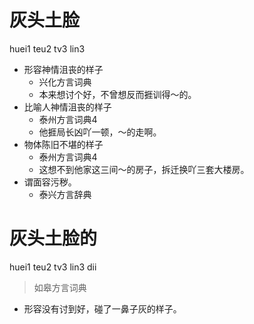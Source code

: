 # 灰头土脸
huei1 teu2 tv3 lin3
+ 形容神情沮丧的样子
  * 兴化方言词典
  - 本来想讨个好，不曾想反而捱训得～的。
+ 比喻人神情沮丧的样子
  * 泰州方言词典4
  - 他捱局长凶吖一顿，～的走啊。
+ 物体陈旧不堪的样子
  * 泰州方言词典4
  - 这想不到他家这三间～的房子，拆迁换吖三套大楼房。
+ 谓面容污秽。
  * 泰兴方言辞典


# 灰头土脸的
huei1 teu2 tv3 lin3 dii
> 如皋方言词典
- 形容没有讨到好，碰了一鼻子灰的样子。
